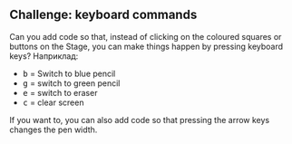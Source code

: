 ## Challenge: keyboard commands

Can you add code so that, instead of clicking on the coloured squares or buttons on the Stage, you can make things happen by pressing keyboard keys? Наприклад:

+ <kbd>b</kbd> = Switch to blue pencil
+ <kbd>g</kbd> = switch to green pencil
+ <kbd>e</kbd> = switch to eraser
+ <kbd>c</kbd> = clear screen

If you want to, you can also add code so that pressing the arrow keys changes the pen width.